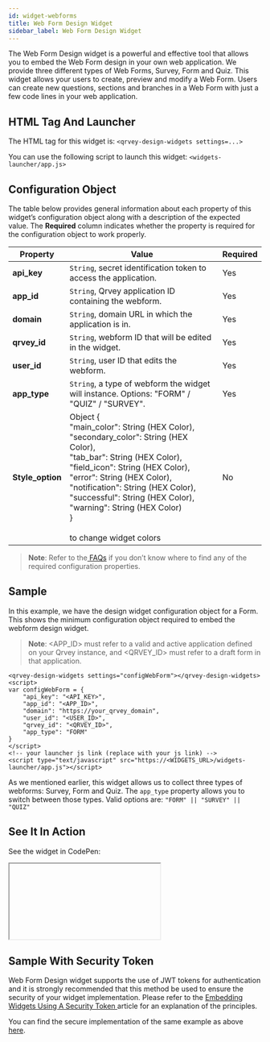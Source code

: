 ```yaml
---
id: widget-webforms
title: Web Form Design Widget
sidebar_label: Web Form Design Widget
---
```


<div style={{textAlign: "justify"}}>

The Web Form Design widget is a powerful and effective tool that allows you to embed the Web Form design in your own web application. We provide three different types of Web Forms, Survey, Form and Quiz. 
This widget allows your users to create, preview and modify a Web Form. Users can create new questions, sections and branches in a Web Form with just a few code lines in your web application. 



## HTML Tag And Launcher
The HTML tag for this widget is: 
```<qrvey-design-widgets settings=...>```


You can use the following script to launch this widget:
```<widgets-launcher/app.js>```


## Configuration Object
The table below provides general information about each property of this widget’s configuration object along with a description of the expected value. The **Required** column indicates whether the property is required for the configuration object to work properly.



| **Property** | **Value** | **Required** |
| --- | --- | --- |
| **api_key** |`String`, secret identification token to access the application.| Yes |
| **app_id** | `String`, Qrvey application ID containing the webform. | Yes |
| **domain** | `String`, domain URL in which the application is in. | Yes |
| **qrvey_id** | `String`, webform ID that will be edited in the widget.  | Yes |
| **user_id** | `String`, user ID that edits the webform.| Yes |
| **app_type** | `String`, a type of webform the widget will instance. Options: "FORM" / "QUIZ" / "SURVEY". | Yes |
| **Style_option** |Object {<br />"main_color": String (HEX Color),<br />"secondary_color": String (HEX Color),<br />"tab_bar": String (HEX Color),<br /> "field_icon": String (HEX Color),<br />"error": String (HEX Color),<br />"notification": String (HEX Color),<br />"successful": String (HEX Color), <br />"warning": String (HEX Color)<br /> } <br /><br />to change widget colors| No |

> **Note**: Refer to the<a href="/docs/faqs/faqs-intro/"> FAQs</a>
if you don’t know where to find any of the required configuration properties. 

## Sample
In this example, we have the design widget configuration object for a Form. This shows the minimum configuration object required to embed the webform design widget. 

> **Note**: <APP_ID> must refer to a valid and active application defined on your Qrvey instance, and <QRVEY_ID> must refer to a draft form in that application.

```
<qrvey-design-widgets settings="configWebForm"></qrvey-design-widgets><script>
var configWebForm = {
    "api_key": "<API_KEY>",
    "app_id": "<APP_ID>",
    "domain": "https://your_qrvey_domain",
    "user_id": "<USER_ID>",
    "qrvey_id": "<QRVEY_ID>",
    "app_type": "FORM"
}
</script>
<!-- your launcher js link (replace with your js link) -->
<script type="text/javascript" src="https://<WIDGETS_URL>/widgets-launcher/app.js"></script>
 ```

As we mentioned earlier, this widget allows us to collect three types of webforms: Survey, Form and Quiz. The ```app_type``` property allows you to switch between those types. Valid options are: ```"FORM" || "SURVEY" || "QUIZ"```


## See It In Action
See the widget in CodePen:

<iframe>
  allowFullScreen
  className="cp_embed_iframe "
  frameBorder={0}
  height={838}
  width="100%"
  name="cp_embed_1"
  scrolling="no"
  src="https://codepen.io/qrveysamples/embed/17ca2ace17e54cd26353f638666f91be?height=838&theme-id=light&default-tab=result&user=qrveysamples&slug-hash=17ca2ace17e54cd26353f638666f91be&pen-title=Sample-%20Webform%20Design&name=cp_embed_1"
  style={{ width: "100%", overflow: "hidden", display: "block" }}
  title="Sample- Webform Design"
  loading="lazy"
  id="cp_embed_17ca2ace17e54cd26353f638666f91be"
  </iframe>
</div>


## Sample With Security Token
Web Form Design widget supports the use of JWT tokens for authentication and it is strongly recommended that this method be used to ensure the security of your widget implementation. Please refer to the <a href="/docs/embedding/widgets/embedding-widgets-security-token">Embedding Widgets Using A Security Token </a> article for an explanation of the principles. 

You can find the secure implementation of the same example as above <a href="https://codepen.io/qrveysamples/pen/8ae9eb19a3464b64d293d44e102ccd4b">here</a>.






